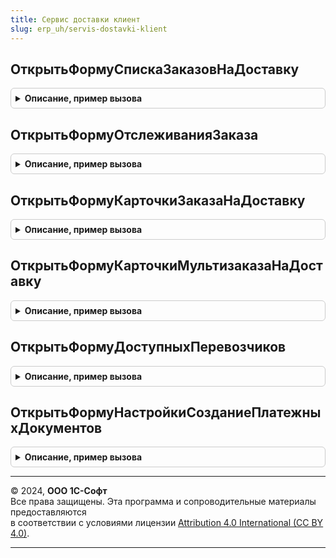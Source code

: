 ```yaml
---
title: Сервис доставки клиент
slug: erp_uh/servis-dostavki-klient
---
```



## ОткрытьФормуСпискаЗаказовНаДоставку
<details style="margin: 1em 0; padding: 0.5em; border: 1px solid #ccc; border-radius: 6px;">

<summary style="font-weight: bold; cursor: pointer;">Описание, пример вызова</summary>

```bsl

// Открывает форму списка заказов из обработки "СервисДоставки".
//
// Параметры:
//  Параметры - Структура - структура с ключами:
//    * ДокументОснование - ОпределяемыйТип.ОснованиеЗаказаСервисДоставки - ссылка на документ основание.
//    * Отправитель - ОпределяемыйТип.УчастникГрузоперевозкиСервисДоставки - отправитель груза.
//    * Получатель - ОпределяемыйТип.УчастникГрузоперевозкиСервисДоставки - получатель груза.
//    * РежимВыбора - Булево - Режим выбора таблицы формы.
//    * ОбработкаВыбора - Строка - Имя процедуры обработки выбора строки в форме выбора.
//      В форме уже есть библиотечная процедура обработки выбора -
//      "СервисДоставкиКлиентСервер.ИмяПроцедурыДобавитьДокументОснованиеВВыбранныйЗаказНаДоставку()".
//      Можно указать свою, тогда при выборе строки заказа в переопределяемую процедуру
//      "ОбработатьРезультатВыбораЗаказаНаДоставку" будет передано имя этой процедуры.
//
Процедура ОткрытьФормуСпискаЗаказовНаДоставку(Параметры = Неопределено) Экспорт
```

Пример вызова
```bsl
СервисДоставкиКлиент.ОткрытьФормуСпискаЗаказовНаДоставку(Параметры);
```
</details>

## ОткрытьФормуОтслеживанияЗаказа
<details style="margin: 1em 0; padding: 0.5em; border: 1px solid #ccc; border-radius: 6px;">

<summary style="font-weight: bold; cursor: pointer;">Описание, пример вызова</summary>

```bsl

// Открывает форму отслеживания заказов из обработки "СервисДоставки".
//
// Параметры:
//  Параметры - Структура - структура параметров открытия формы.
//
Процедура ОткрытьФормуОтслеживанияЗаказа(Параметры = Неопределено) Экспорт
```

Пример вызова
```bsl
СервисДоставкиКлиент.ОткрытьФормуОтслеживанияЗаказа(Параметры);
```
</details>

## ОткрытьФормуКарточкиЗаказаНаДоставку
<details style="margin: 1em 0; padding: 0.5em; border: 1px solid #ccc; border-radius: 6px;">

<summary style="font-weight: bold; cursor: pointer;">Описание, пример вызова</summary>

```bsl

// Открывает форму карточки заказа на доставку из обработки "СервисДоставки".
//
// Параметры:
//  Параметры - см. СервисДоставки.НовыйПараметрыЗаказаНаДоставку
//
Процедура ОткрытьФормуКарточкиЗаказаНаДоставку(Параметры = Неопределено) Экспорт
```

Пример вызова
```bsl
СервисДоставкиКлиент.ОткрытьФормуКарточкиЗаказаНаДоставку(Параметры);
```
</details>

## ОткрытьФормуКарточкиМультизаказаНаДоставку
<details style="margin: 1em 0; padding: 0.5em; border: 1px solid #ccc; border-radius: 6px;">

<summary style="font-weight: bold; cursor: pointer;">Описание, пример вызова</summary>

```bsl

// Открывает форму карточки заказа на доставку из обработки "СервисДоставки".
//
// Параметры:
//  Параметры - см. СервисДоставки.НовыйПараметрыЗаказаНаДоставку
//
Процедура ОткрытьФормуКарточкиМультизаказаНаДоставку(Параметры = Неопределено) Экспорт
```

Пример вызова
```bsl
СервисДоставкиКлиент.ОткрытьФормуКарточкиМультизаказаНаДоставку(Параметры);
```
</details>

## ОткрытьФормуДоступныхПеревозчиков
<details style="margin: 1em 0; padding: 0.5em; border: 1px solid #ccc; border-radius: 6px;">

<summary style="font-weight: bold; cursor: pointer;">Описание, пример вызова</summary>

```bsl

// Открывает форму доступных грузоперевозчиков из обработки "СервисДоставки".
//
// Параметры:
//  Параметры - Структура - структура параметров открытия формы.
//
Процедура ОткрытьФормуДоступныхПеревозчиков(Параметры = Неопределено) Экспорт
```

Пример вызова
```bsl
СервисДоставкиКлиент.ОткрытьФормуДоступныхПеревозчиков(Параметры);
```
</details>

## ОткрытьФормуНастройкиСозданиеПлатежныхДокументов
<details style="margin: 1em 0; padding: 0.5em; border: 1px solid #ccc; border-radius: 6px;">

<summary style="font-weight: bold; cursor: pointer;">Описание, пример вызова</summary>

```bsl

// Открывает форму настроек, если требуется
//
Процедура ОткрытьФормуНастройкиСозданиеПлатежныхДокументов() Экспорт
```

Пример вызова
```bsl
СервисДоставкиКлиент.ОткрытьФормуНастройкиСозданиеПлатежныхДокументов() 
```
</details>

---

© 2024, **ООО 1С-Софт**  
Все права защищены. Эта программа и сопроводительные материалы предоставляются  
в соответствии с условиями лицензии [Attribution 4.0 International (CC BY 4.0)](https://creativecommons.org/licenses/by/4.0/legalcode).

---
